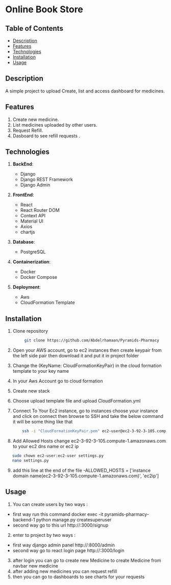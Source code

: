 # Online Book Store

## Table of Contents

- [Description](#description)
- [Features](#features)
- [Technologies](#technologies)
- [Installation](#installation)
- [Usage](#usage)

## Description

A simple project to upload Create, list and access dashboard for medicines.

## Features

1. Create new medicine.
2. List medicines uploaded by other users.
3. Request Refill.
4. Dasboard to see refill requests .

## Technologies

1. **BackEnd**:

   - Django
   - Django REST Framework
   - Django Admin

2. **FrontEnd**:

   - React
   - React Router DOM
   - Context API
   - Material UI
   - Axios
   - chartjs

3. **Database**:

   - PostgreSQL

4. **Containerization**:

   - Docker
   - Docker Compose

5. **Deployment**:
   - Aws
   - CloudFormation Template

## Installation

1. Clone repository

   ```bash
        git clone https://github.com/Abdelrhamaan/Pyramids-Pharmacy
   ```

2. Open your AWS account, go to ec2 instances then create keypair from the left side pair then download it and put it in project folder

3. Change the (KeyName: CloudFormationKeyPair) in the cloud formation template to your key name

4. In your Aws Account go to cloud formation

5. Create new stack

6. Choose upload template file and upload CloudFormation.yml

7. Connect To Your Ec2 instance, go to instances choose your instance and click on connect then browse to SSH and take the below command
   it will be some thing like that

   ```bash
       ssh -i "CloudFormationKeyPair.pem" ec2-user@ec2-3-92-3-105.compute-1.amazonaws.com
   ```

8. Add Allowed Hosts change ec2-3-92-3-105.compute-1.amazonaws.com to your ec2 dns name or ec2 ip

```bash
   sudo chown ec2-user:ec2-user settings.py
   nano settings.py
```

9. add this line at the end of the file
   -ALLOWED_HOSTS = ['instance domain name(ec2-3-92-3-105.compute-1.amazonaws.com)', 'ec2ip']

## Usage


1. You can create users by two ways :

- first way run this command docker exec -it pyramids-pharmacy-backend-1 python manage.py createsuperuser
- second way go to this url http://<ec2ip or ec2 dns>:3000/signup

2. enter to project by two ways :

- first way django admin panel http://<ec2ip or ec2 dns>:8000/admin
- second way go to react login page http://<ec2ip or ec2 dns>:3000/login

3. after login you can go to create new Medicine to create Medicine from navbar new medicine
4. after adding new medicines you can request refill
5. then you can go to dashboards to see charts for your requests
